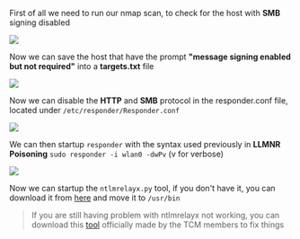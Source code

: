 
First of all we need to run our nmap scan, to check for the host with **SMB** signing disabled

![](https://i.imgur.com/MlaVrME.jpg)

Now we can save  the host that have the prompt **"message signing enabled but not required"** into a **targets.txt** file

![](https://i.imgur.com/vNu7Yc1.png)

Now we can disable the **HTTP** and **SMB** protocol in the responder.conf file, located under `/etc/responder/Responder.conf`

![](https://i.imgur.com/7mRX0rr.png)

We can then startup `responder` with the syntax used previously in **LLMNR Poisoning** `sudo responder -i wlan0 -dwPv` (v for verbose)

![](https://i.imgur.com/TaJpooZ.png)

Now we can startup the `ntlmrelayx.py` tool, if you don't have it, you can download it from [here](https://github.com/fortra/impacket/blob/impacket_0_9_19/examples/ntlmrelayx.py) and move it to `/usr/bin` 

> If you are still having problem with ntlmrelayx not working, you can download this [tool](https://github.com/Dewalt-arch/pimpmykali) officially made by the TCM members to fix things



